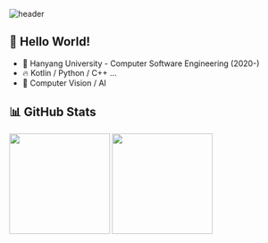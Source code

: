 ![header](https://capsule-render.vercel.app/api?type=waving&color=gradient&height=170&section=header&text=YUT4RI&fontSize=50&fontAlignY=40)
  ## 👋 Hello World!
- 🏫 Hanyang University - Computer Software Engineering (2020-)
- 🔥 Kotlin / Python / C++ ...
- 🔎 Computer Vision / AI 

## 📊 GitHub Stats
<p>
  <img height="180em" src="https://github-readme-stats.vercel.app/api?username=yutari01&show_icons=true&theme=radical&include_all_commits=true&count_private=true"/>
  <img height="180em" src="https://github-readme-stats.vercel.app/api/top-langs/?username=yutari01&layout=compact&langs_count=7&theme=radical"/>
</p>

